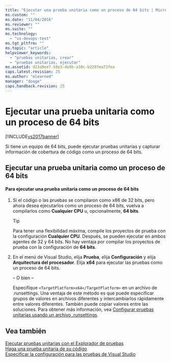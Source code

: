 ```yaml
---
title: "Ejecutar una prueba unitaria como un proceso de 64 bits | Microsoft Docs"
ms.custom: ""
ms.date: "11/04/2016"
ms.reviewer: ""
ms.suite: ""
ms.technology: 
  - "vs-devops-test"
ms.tgt_pltfrm: ""
ms.topic: "article"
helpviewer_keywords: 
  - "pruebas unitarias, crear"
  - "pruebas unitarias, ejecutar"
ms.assetid: d23a9ee7-58e3-4e8b-a38c-b2207ea73fea
caps.latest.revision: 25
ms.author: "mlearned"
manager: "douge"
caps.handback.revision: 25
---
```

# Ejecutar una prueba unitaria como un proceso de 64 bits
[!INCLUDE[vs2017banner](../code-quality/includes/vs2017banner.md)]

Si tiene un equipo de 64 bits, puede ejecutar pruebas unitarias y capturar información de cobertura de código como un proceso de 64 bits.  
  
## Ejecutar una prueba unitaria como un proceso de 64 bits  
  
#### Para ejecutar una prueba unitaria como un proceso de 64 bits  
  
1.  Si el código o las pruebas se compilaron como x86 de 32 bits, pero ahora desea ejecutarlos como un proceso de 64 bits, vuelva a compilarlos como **Cualquier CPU** u, opcionalmente, **64 bits**.  
  
    > [!TIP]
    >  Para tener una flexibilidad máxima, compile los proyectos de prueba con la configuración **Cualquier CPU**.  Después, se pueden ejecutar en ambos agentes de 32 y 64 bits.  No hay ventaja por compilar los proyectos de prueba con la configuración de **64 bits**.  
  
2.  En el menú de Visual Studio, elija **Prueba**, elija **Configuración** y elija **Arquitectura del procesador**.  Elija **x64** para ejecutar las pruebas como un proceso de 64 bits.  
  
     – O bien –  
  
     Especifique `<TargetPlatform>x64</TargetPlatform>` en un archivo de .runsettings.  Una ventaja de este método es que puede especificar grupos de valores en archivos diferentes y intercambiarlos rápidamente entre valores diferentes.  También puede copiar valores entre las soluciones.  Para obtener más información, vea [Configurar pruebas unitarias usando un archivo .runsettings](../test/configure-unit-tests-by-using-a-dot-runsettings-file.md).  
  
## Vea también  
 [Ejecutar pruebas unitarias con el Explorador de pruebas](../test/run-unit-tests-with-test-explorer.md)   
 [Haga una prueba unitaria de su código](../test/unit-test-your-code.md)   
 [Especificar la configuración para las pruebas de Visual Studio](/devops-test-docs/test/specifying-test-settings-for-visual-studio-tests)